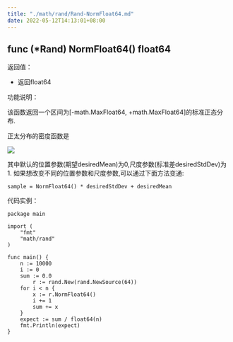 ```yaml
---
title: "./math/rand/Rand-NormFloat64.md"
date: 2022-05-12T14:13:01+08:00
---
```

## func (*Rand) NormFloat64() float64

返回值：

- 返回float64

功能说明：

该函数返回一个区间为[-math.MaxFloat64, +math.MaxFloat64]的标准正态分布.

正太分布的密度函数是

![](http://upload.wikimedia.org/math/7/9/a/79af499be9466b7dce2cf8ac19fa0a07.png)

其中默认的位置参数(期望desiredMean)为0,尺度参数(标准差desiredStdDev)为1.
如果想改变不同的位置参数和尺度参数,可以通过下面方法变通:

	sample = NormFloat64() * desiredStdDev + desiredMean
	

代码实例：

	package main

	import (
		"fmt"
		"math/rand"
	)

	func main() {
		n := 10000
		i := 0
		sum := 0.0
			r := rand.New(rand.NewSource(64))
		for i < n {
			x := r.NormFloat64()
			i += 1
			sum += x
		}
		expect := sum / float64(n)
		fmt.Println(expect)
	}










